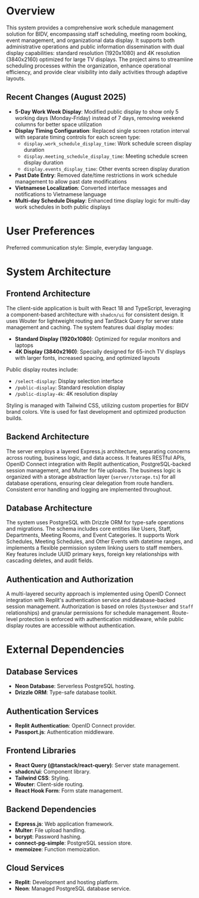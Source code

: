 # Overview

This system provides a comprehensive work schedule management solution for BIDV, encompassing staff scheduling, meeting room booking, event management, and organizational data display. It supports both administrative operations and public information dissemination with dual display capabilities: standard resolution (1920x1080) and 4K resolution (3840x2160) optimized for large TV displays. The project aims to streamline scheduling processes within the organization, enhance operational efficiency, and provide clear visibility into daily activities through adaptive layouts.

## Recent Changes (August 2025)

- **5-Day Work Week Display**: Modified public display to show only 5 working days (Monday-Friday) instead of 7 days, removing weekend columns for better space utilization
- **Display Timing Configuration**: Replaced single screen rotation interval with separate timing controls for each screen type:
  - `display.work_schedule_display_time`: Work schedule screen display duration
  - `display.meeting_schedule_display_time`: Meeting schedule screen display duration  
  - `display.events_display_time`: Other events screen display duration
- **Past Date Entry**: Removed date/time restrictions in work schedule management to allow past date modifications
- **Vietnamese Localization**: Converted interface messages and notifications to Vietnamese language
- **Multi-day Schedule Display**: Enhanced time display logic for multi-day work schedules in both public displays

# User Preferences

Preferred communication style: Simple, everyday language.

# System Architecture

## Frontend Architecture

The client-side application is built with React 18 and TypeScript, leveraging a component-based architecture with `shadcn/ui` for consistent design. It uses Wouter for lightweight routing and TanStack Query for server state management and caching. The system features dual display modes:

- **Standard Display (1920x1080)**: Optimized for regular monitors and laptops
- **4K Display (3840x2160)**: Specially designed for 65-inch TV displays with larger fonts, increased spacing, and optimized layouts

Public display routes include:
- `/select-display`: Display selection interface
- `/public-display`: Standard resolution display
- `/public-display-4k`: 4K resolution display

Styling is managed with Tailwind CSS, utilizing custom properties for BIDV brand colors. Vite is used for fast development and optimized production builds.

## Backend Architecture

The server employs a layered Express.js architecture, separating concerns across routing, business logic, and data access. It features RESTful APIs, OpenID Connect integration with Replit authentication, PostgreSQL-backed session management, and Multer for file uploads. The business logic is organized with a storage abstraction layer (`server/storage.ts`) for all database operations, ensuring clear delegation from route handlers. Consistent error handling and logging are implemented throughout.

## Database Architecture

The system uses PostgreSQL with Drizzle ORM for type-safe operations and migrations. The schema includes core entities like Users, Staff, Departments, Meeting Rooms, and Event Categories. It supports Work Schedules, Meeting Schedules, and Other Events with datetime ranges, and implements a flexible permission system linking users to staff members. Key features include UUID primary keys, foreign key relationships with cascading deletes, and audit fields.

## Authentication and Authorization

A multi-layered security approach is implemented using OpenID Connect integration with Replit's authentication service and database-backed session management. Authorization is based on roles (`SystemUser` and `Staff` relationships) and granular permissions for schedule management. Route-level protection is enforced with authentication middleware, while public display routes are accessible without authentication.

# External Dependencies

## Database Services
- **Neon Database**: Serverless PostgreSQL hosting.
- **Drizzle ORM**: Type-safe database toolkit.

## Authentication Services
- **Replit Authentication**: OpenID Connect provider.
- **Passport.js**: Authentication middleware.

## Frontend Libraries
- **React Query (@tanstack/react-query)**: Server state management.
- **shadcn/ui**: Component library.
- **Tailwind CSS**: Styling.
- **Wouter**: Client-side routing.
- **React Hook Form**: Form state management.

## Backend Dependencies
- **Express.js**: Web application framework.
- **Multer**: File upload handling.
- **bcrypt**: Password hashing.
- **connect-pg-simple**: PostgreSQL session store.
- **memoizee**: Function memoization.

## Cloud Services
- **Replit**: Development and hosting platform.
- **Neon**: Managed PostgreSQL database service.
